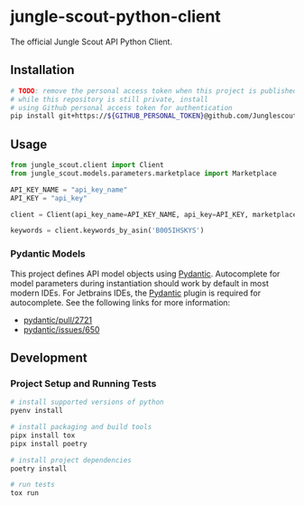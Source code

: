 # jungle-scout-python-client

The official Jungle Scout API Python Client.

## Installation

```bash
# TODO: remove the personal access token when this project is published to pypi
# while this repository is still private, install
# using Github personal access token for authentication
pip install git+https://${GITHUB_PERSONAL_TOKEN}@github.com/Junglescout/jungle-scout-python-client.git@main
```

## Usage

```python
from jungle_scout.client import Client
from jungle_scout.models.parameters.marketplace import Marketplace

API_KEY_NAME = "api_key_name"
API_KEY = "api_key"

client = Client(api_key_name=API_KEY_NAME, api_key=API_KEY, marketplace=Marketplace.US)

keywords = client.keywords_by_asin('B005IHSKYS')
```

### Pydantic Models

This project defines API model objects using
[Pydantic](https://docs.pydantic.dev/latest). Autocomplete for model parameters
during instantiation should work by default in most modern IDEs. For Jetbrains
IDEs, the [Pydantic](https://plugins.jetbrains.com/plugin/12861-pydantic) plugin
is required for autocomplete. See the following links for more information:

- [pydantic/pull/2721](https://github.com/pydantic/pydantic/pull/2721)
- [pydantic/issues/650](https://github.com/pydantic/pydantic/issues/650)

## Development

### Project Setup and Running Tests

```bash
# install supported versions of python
pyenv install

# install packaging and build tools
pipx install tox
pipx install poetry

# install project dependencies
poetry install

# run tests
tox run
```

